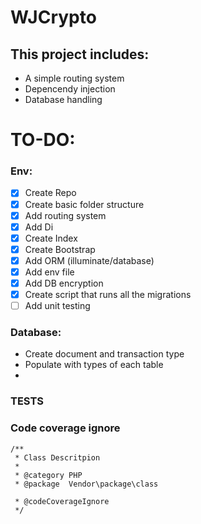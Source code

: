 # WJCrypto

## This project includes:
- A simple routing system
- Depencendy injection
- Database handling



# TO-DO:

### Env:
- [x] Create Repo
- [x] Create basic folder structure
- [x] Add routing system
- [x] Add Di
- [x] Create Index
- [x] Create Bootstrap 
- [x] Add ORM (illuminate/database)
- [x] Add env file
- [x] Add DB encryption
- [x] Create script that runs all the migrations
- [ ] Add unit testing

### Database:

- Create document and transaction type
- Populate with types of each table
-



### TESTS

### Code coverage ignore
````
/**
 * Class Descritpion
 *
 * @category PHP
 * @package  Vendor\package\class
 
 * @codeCoverageIgnore
 */
````

